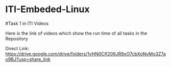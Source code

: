 # ITI-Embeded-Linux

#Task 1 in ITI Videos

Here is the link of videos which show the run time of all tasks in the Repository

Direct Link:
https://drive.google.com/drive/folders/1vHN0CIf209JR9xO7cbXoNvMo3Z7ao9BJ?usp=share_link
